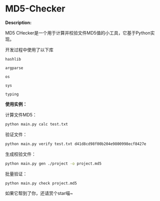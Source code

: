 # MD5-Checker

**Description:** 

MD5 CHecker是一个用于计算并校验文件MD5值的小工具，它基于Python实现。

开发过程中使用了以下库
```
hashlib
```
```
argparse
```
```
os
```
```
sys
```
```
typing
```

**使用实例：**

计算文件MD5：
```bash
python main.py calc test.txt
```

验证文件：
```bash
python main.py verify test.txt d41d8cd98f00b204e9800998ecf8427e
```

生成校验文件：
```bash
python main.py gen ./project -o project.md5
```

批量验证：
```
python main.py check project.md5
```

如果它帮到了你，还请赏个star喵~
